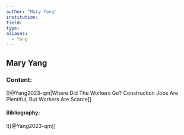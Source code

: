 ```yaml
---
author: "Mary Yang"
institution:
field:
type:
aliases:
  - Yang
---
```


## Mary Yang

### Content:
[[@Yang2023-qm|Where Did The Workers Go? Construction Jobs Are Plentiful, But Workers Are Scarce]]

#### Bibliography:

![[@Yang2023-qm]]